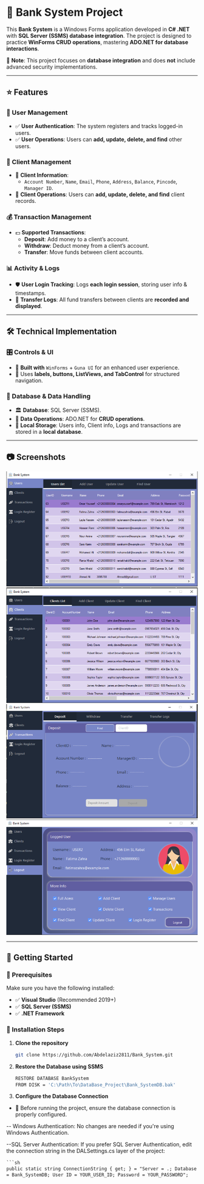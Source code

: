 # 🏦 Bank System Project  

This **Bank System** is a Windows Forms application developed in **C# .NET** with **SQL Server (SSMS) database integration**. The project is designed to practice **WinForms CRUD operations**, mastering **ADO.NET for database interactions**.  

🚨 **Note**: This project focuses on **database integration** and does **not** include advanced security implementations.  

---

## ⭐ Features  

### 🔑 User Management  
- ✅ **User Authentication**: The system registers and tracks logged-in users.  
- ✅ **User Operations**: Users can **add, update, delete, and find** other users.  

### 👥 Client Management  
- 📌 **Client Information**:  
  - `Account Number`, `Name`, `Email`, `Phone`, `Address`, `Balance`, `Pincode`, `Manager ID`.  
- 🔄 **Client Operations**: Users can **add, update, delete, and find** client records.  

### 💰 Transaction Management  
- 💵 **Supported Transactions**:  
  - **Deposit**: Add money to a client’s account.  
  - **Withdraw**: Deduct money from a client’s account.  
  - **Transfer**: Move funds between client accounts.  

### 📊 Activity & Logs  
- 🛡️ **User Login Tracking**: Logs **each login session**, storing user info & timestamps.  
- 📂 **Transfer Logs**: All fund transfers between clients are **recorded and displayed**.  

---

## 🛠️ Technical Implementation  

### 🎛️ Controls & UI  
- 🎨 **Built with** `WinForms` + `Guna UI` for an enhanced user experience.  
- 📌 Uses **labels, buttons, ListViews, and TabControl** for structured navigation.  

### 💾 Database & Data Handling  
- 🏛 **Database**: SQL Server (SSMS).  
- 🔗 **Data Operations**: ADO.NET for **CRUD operations**.  
- 📝 **Local Storage**: Users info, Client info, Logs and transactions are stored in a **local database**.  

---

## 📷 Screenshots  
![Screenshot 1](Screenshots/Screenshot%202025-04-03%20095622.png)
![Screenshot 2](Screenshots/Screenshot%202025-04-03%20095646.png)
![Screenshot 3](Screenshots/Screenshot%202025-04-03%20095708.png)
![Screenshot 4](Screenshots/Screenshot%202025-04-03%20095744.png)

---

## 🚀 Getting Started  

### 📌 Prerequisites  
Make sure you have the following installed:  
- ✅ **Visual Studio** (Recommended 2019+)  
- ✅ **SQL Server (SSMS)**  
- ✅ **.NET Framework**  

### 🔧 Installation Steps  

1. **Clone the repository**  
   ```sh
   git clone https://github.com/Abdelaziz2811/Bank_System.git

2. **Restore the Database using SSMS**
    ```sh
    RESTORE DATABASE BankSystem
    FROM DISK = 'C:\Path\To\DataBase_Project\Bank_SystemDB.bak'
3. **Configure the Database Connection**
- 📌 Before running the project, ensure the database connection is properly configured.

-- Windows Authentication:
   No changes are needed if you're using Windows Authentication.

--SQL Server Authentication:
  If you prefer SQL Server Authentication, edit the connection string in the DALSettings.cs layer of the project:

    ```sh
    public static string ConnectionString { get; } = "Server = .; Database = Bank_SystemDB; User ID = YOUR_USER_ID; Password = YOUR_PASSWORD";